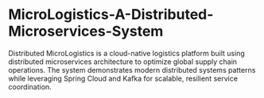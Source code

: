 # MicroLogistics-A-Distributed-Microservices-System
Distributed MicroLogistics is a cloud-native logistics platform built using distributed microservices architecture to optimize global supply chain operations. The system demonstrates modern distributed systems patterns while leveraging Spring Cloud and Kafka for scalable, resilient service coordination.
